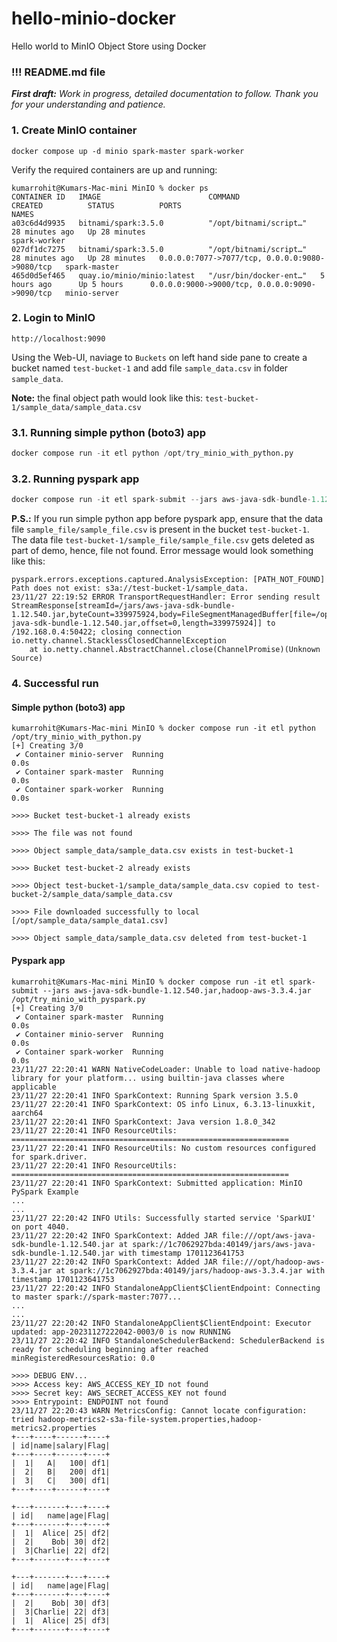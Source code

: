# hello-minio-docker
Hello world to MinIO Object Store using Docker

### !!! README.md file
_**First draft:** Work in progress, detailed documentation to follow. Thank you for your understanding and patience._

### 1. Create MinIO container
```shell
docker compose up -d minio spark-master spark-worker
```

Verify the required containers are up and running:
```text
kumarrohit@Kumars-Mac-mini MinIO % docker ps
CONTAINER ID   IMAGE                        COMMAND                  CREATED          STATUS          PORTS                                            NAMES
a03c6d4d9935   bitnami/spark:3.5.0          "/opt/bitnami/script…"   28 minutes ago   Up 28 minutes                                                    spark-worker
027df1dc7275   bitnami/spark:3.5.0          "/opt/bitnami/script…"   28 minutes ago   Up 28 minutes   0.0.0.0:7077->7077/tcp, 0.0.0.0:9080->9080/tcp   spark-master
465d0d5ef465   quay.io/minio/minio:latest   "/usr/bin/docker-ent…"   5 hours ago      Up 5 hours      0.0.0.0:9000->9000/tcp, 0.0.0.0:9090->9090/tcp   minio-server
```


### 2. Login to MinIO
`http://localhost:9090`

Using the Web-UI, naviage to `Buckets` on left hand side pane to create a bucket named `test-bucket-1` and add file `sample_data.csv` in folder `sample_data`.

**Note:** the final object path would look like this: `test-bucket-1/sample_data/sample_data.csv`


### 3.1. Running simple python (boto3) app
```python
docker compose run -it etl python /opt/try_minio_with_python.py
```


### 3.2. Running pyspark app
```python
docker compose run -it etl spark-submit --jars aws-java-sdk-bundle-1.12.540.jar,hadoop-aws-3.3.4.jar /opt/try_minio_with_pyspark.py
```

**P.S.:** If you run simple python app before pyspark app, ensure that the data file `sample_file/sample_file.csv` is present in the bucket `test-bucket-1`.
The data file `test-bucket-1/sample_file/sample_file.csv` gets deleted as part of demo, hence, file not found. Error message would look something like this:

```text
pyspark.errors.exceptions.captured.AnalysisException: [PATH_NOT_FOUND] Path does not exist: s3a://test-bucket-1/sample_data.
23/11/27 22:19:52 ERROR TransportRequestHandler: Error sending result StreamResponse[streamId=/jars/aws-java-sdk-bundle-1.12.540.jar,byteCount=339975924,body=FileSegmentManagedBuffer[file=/opt/aws-java-sdk-bundle-1.12.540.jar,offset=0,length=339975924]] to /192.168.0.4:50422; closing connection
io.netty.channel.StacklessClosedChannelException
    at io.netty.channel.AbstractChannel.close(ChannelPromise)(Unknown Source)
```

### 4. Successful run
#### Simple python (boto3) app
```text
kumarrohit@Kumars-Mac-mini MinIO % docker compose run -it etl python /opt/try_minio_with_python.py
[+] Creating 3/0
 ✔ Container minio-server  Running                                                                0.0s
 ✔ Container spark-master  Running                                                                0.0s
 ✔ Container spark-worker  Running                                                                0.0s

>>>> Bucket test-bucket-1 already exists

>>>> The file was not found

>>>> Object sample_data/sample_data.csv exists in test-bucket-1

>>>> Bucket test-bucket-2 already exists

>>>> Object test-bucket-1/sample_data/sample_data.csv copied to test-bucket-2/sample_data/sample_data.csv

>>>> File downloaded successfully to local [/opt/sample_data/sample_data1.csv]

>>>> Object sample_data/sample_data.csv deleted from test-bucket-1
```

#### Pyspark app
```text
kumarrohit@Kumars-Mac-mini MinIO % docker compose run -it etl spark-submit --jars aws-java-sdk-bundle-1.12.540.jar,hadoop-aws-3.3.4.jar /opt/try_minio_with_pyspark.py
[+] Creating 3/0
 ✔ Container spark-master  Running                                                               0.0s
 ✔ Container minio-server  Running                                                               0.0s
 ✔ Container spark-worker  Running                                                               0.0s
23/11/27 22:20:41 WARN NativeCodeLoader: Unable to load native-hadoop library for your platform... using builtin-java classes where applicable
23/11/27 22:20:41 INFO SparkContext: Running Spark version 3.5.0
23/11/27 22:20:41 INFO SparkContext: OS info Linux, 6.3.13-linuxkit, aarch64
23/11/27 22:20:41 INFO SparkContext: Java version 1.8.0_342
23/11/27 22:20:41 INFO ResourceUtils: ==============================================================
23/11/27 22:20:41 INFO ResourceUtils: No custom resources configured for spark.driver.
23/11/27 22:20:41 INFO ResourceUtils: ==============================================================
23/11/27 22:20:41 INFO SparkContext: Submitted application: MinIO PySpark Example
...
...
23/11/27 22:20:42 INFO Utils: Successfully started service 'SparkUI' on port 4040.
23/11/27 22:20:42 INFO SparkContext: Added JAR file:///opt/aws-java-sdk-bundle-1.12.540.jar at spark://1c7062927bda:40149/jars/aws-java-sdk-bundle-1.12.540.jar with timestamp 1701123641753
23/11/27 22:20:42 INFO SparkContext: Added JAR file:///opt/hadoop-aws-3.3.4.jar at spark://1c7062927bda:40149/jars/hadoop-aws-3.3.4.jar with timestamp 1701123641753
23/11/27 22:20:42 INFO StandaloneAppClient$ClientEndpoint: Connecting to master spark://spark-master:7077...
...
...
23/11/27 22:20:42 INFO StandaloneAppClient$ClientEndpoint: Executor updated: app-20231127222042-0003/0 is now RUNNING
23/11/27 22:20:42 INFO StandaloneSchedulerBackend: SchedulerBackend is ready for scheduling beginning after reached minRegisteredResourcesRatio: 0.0

>>>> DEBUG ENV...
>>>> Access key: AWS_ACCESS_KEY_ID not found
>>>> Secret key: AWS_SECRET_ACCESS_KEY not found
>>>> Entrypoint: ENDPOINT not found
23/11/27 22:20:43 WARN MetricsConfig: Cannot locate configuration: tried hadoop-metrics2-s3a-file-system.properties,hadoop-metrics2.properties
+---+----+------+----+
| id|name|salary|Flag|
+---+----+------+----+
|  1|   A|   100| df1|
|  2|   B|   200| df1|
|  3|   C|   300| df1|
+---+----+------+----+

+---+-------+---+----+
| id|   name|age|Flag|
+---+-------+---+----+
|  1|  Alice| 25| df2|
|  2|    Bob| 30| df2|
|  3|Charlie| 22| df2|
+---+-------+---+----+

+---+-------+---+----+
| id|   name|age|Flag|
+---+-------+---+----+
|  2|    Bob| 30| df3|
|  3|Charlie| 22| df3|
|  1|  Alice| 25| df3|
+---+-------+---+----+
```
